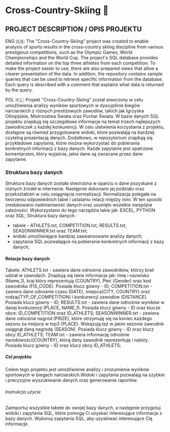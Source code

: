 # Cross-Country-Skiing 🎿
## PROJECT DESCRIPTION / OPIS PROJEKTU
ENG 🇬🇧:
The "Cross-Country-Skiing" project was created to enable analysis of sports results in the cross-country skiing discipline from various prestigious competitions, such as the Olympic Games, World Championships and the World Cup. The project's SQL database provides detailed information on the top three athletes from each competition. To make the project easier to use, there are also prepared views that allow a clearer presentation of the data. In addition, the repository contains sample queries that can be used to retrieve specific information from the database. Each query is described with a comment that explains what data is returned by the query.


POL 🇵🇱: 
Projekt "Cross-Country-Skiing" został stworzony w celu umożliwienia analizy wyników sportowych w dyscyplinie biegów narciarskich z różnych prestiżowych zawodów, takich jak Igrzyska Olimpijskie, Mistrzostwa Świata oraz Puchar Świata. W bazie danych SQL projektu znajdują się szczegółowe informacje na temat trzech najlepszych zawodniczek z każdej konkurencji. W celu ułatwienia korzystania z projektu, dostępne są również przygotowane widoki, które pozwalają na bardziej czytelną prezentację danych. Dodatkowo, w repozytorium znajdują się przykładowe zapytania, które można wykorzystać do pobierania konkretnych informacji z bazy danych. Każde zapytanie jest opatrzone komentarzem, który wyjaśnia, jakie dane są zwracane przez dane zapytanie.

### Struktura bazy danych 
Struktura bazy danych została stworzona w oparciu o dane pozyskane z różnych źródeł w internecie. Następnie dokonano jej podziału oraz przekształceń w celu osiągnięcia normalizacji. Normalizacja polegała na tworzeniu odpowiednich tabel i ustalaniu relacji między nimi. W ten sposób zredukowano nadmiarowość danych oraz usunięto wszelkie niespójne zależności. Wykorzystano do tego narzędzia takie jak: EXCEL, PYTHON oraz SQL;
Struktura bazy danych:
* tabele - ATHLETS.txt, COMPETITION.txt, RESULTS.txt, SEASONWINNER.txt oraz TEAM.txt;
* widoki umożliwiające bardziej zaawansowane analizy danych;
* zapytania SQL pozwalające na pobieranie konkretnych informacji z bazy danych;
####  Relacje bazy danych 
Tabele:
ATHLETS.txt - zawiera dane odnośnie zawodników, którzy brali udział w zawodach. Znajdują się takie informacje jak: Imię i nazwisko (Name_1), kraj który reprezentują (COUNTRY), Płeć (Gender) oraz kod zawodnika (FIS_CODE). Posiada klucz gówny - ID;
COMPETITION.txt - zawiera dane odnośnie czasu (DATE), miejsca(CITY, COUNTRY) oraz rodzaj(TYP_OF_COMPETITION) i  konkurencji zawodów (DISTANCE). Posiada klucz gówny - ID;
RESULTS.txt - zawiera dane odnośnie wyników w danej konkurencji (PLACE, NAME_1). Posiada klucz gówny - ID oraz klucze obce: ID_COMPETITION oraz ID_ATHLETS;
SEASONWINNER.txt - zawiera dane odnośnie nagród (PRIZE), które otrzymuję się na koniec każdego sezonu za miejsce w top3 (PLACE). Wskazują też w jakim sezonie zawodnik osiągnął daną nagrodę (SEASON). Posiada klucz gówny - ID oraz klucz obcy ID_ATHLETS;
TEAM.txt - zawiera informację odnośnie narodowości(COUNTRY), którą dany zawodnik reprezentuję i należy. Posiada klucz gówny - ID oraz klucz obcy ID_ATHLETS;

##### Cel projektu
Celem tego projektu jest umożliwienie analizy i zrozumienia wyników sportowych w biegach narciarskich.Widoki i zapytania pozwalają na szybkie i precyzyjne wyszukiwanie danych oraz generowanie raportów.

###### Instrukcja użycie
Zaimportuj wszystkie tabele do swojej bazy danych, a następnie  przygotuj widoki i zapytania SQL, które pomogą Ci uzyskać interesujące informacje z bazy danych. Wykonuj zapytania SQL, aby uzyskiwać interesujące Cię informacje.
